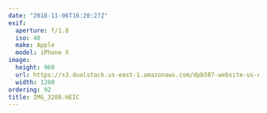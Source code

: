 ```yaml
---
date: "2018-11-06T16:20:27Z"
exif:
  aperture: f/1.8
  iso: 40
  make: Apple
  model: iPhone X
image:
  height: 960
  url: https://s3.dualstack.us-east-1.amazonaws.com/dpb587-website-us-east-1/asset/gallery/2018-europe-trip/313b410d-6def-68bd-8ab8-83551b4faddc~1280.jpg
  width: 1280
ordering: 92
title: IMG_3280.HEIC
---
```

